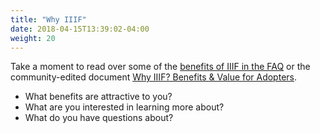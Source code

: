 ```yaml
---
title: "Why IIIF"
date: 2018-04-15T13:39:02-04:00
weight: 20
---
```


Take a moment to read over some of the [benefits of IIIF in the FAQ][benefits of iiif] or the community-edited document [Why IIIF? Benefits & Value for Adopters][why iiif].

- What benefits are attractive to you?
- What are you interested in learning more about?
- What do you have questions about?


<!-- #todo:100 review these documents and make sure we bring these benefits back up at the relevant times -->

[benefits of iiif]: http://iiif.io/community/faq/#what-are-the-benefits-of-iiif
[why iiif]: https://docs.google.com/document/d/1h9SPg9nlLA3TAdzkYxkyaFFNNf8m4PsbaIExcYwVLyo/edit#heading=h.q7mmne7d3bk2
